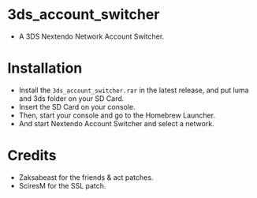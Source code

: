 # 3ds_account_switcher
- A 3DS Nextendo Network Account Switcher.

# Installation
- Install the ```3ds_account_switcher.rar``` in the latest release, and put luma and 3ds folder on your SD Card.
- Insert the SD Card on your console.
- Then, start your console and go to the Homebrew Launcher.
- And start Nextendo Account Switcher and select a network.

# Credits
- Zaksabeast for the friends & act patches.
- SciresM for the SSL patch.
